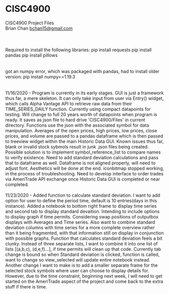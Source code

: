 # CISC4900
CISC4900 Project Files
<br/>
Brian Chan
bchan15@gmail.com
<br/><br/>
<br/><br/>
Required to install the following libraries:
pip install requests
pip install pandas
pip install pillows
<br/><br/><br/>
got an numpy error, which was packaged with pandas, had to install older version:
pip install numpy==1.19.3
<br/><br/><br/>
11/16/2020 - 
Program is currently in its early stages. GUI is just a framework thus far, a mere skeleton. It can only take input from user via Entry() widget, which calls Alpha Vantage API to retrieve raw data from their TIME_SERIES_DAILY function. Currently using compact datapoints for testing. Will change to full 20 years worth of datapoints when program is ready. It saves as json file to hard drive 'CISC4900/Files' in current directory. Functions use the json with the associated symbol for data manipulation. Averages of the open prices, high prices, low prices, close prices, and volume are passed to a pandas dataframe which is then passed to treeview widget within the main Historic Data GUI. Known issues thus far, blank or invalid stock sybmols result in junk .json files being created. Possible solution is to implement symbol_reference_list to compare names to verify existence. Need to add standard deviation calculations and pass that to dataframe as well. Dataframe is not aligned properly, will need to adjust font. Aesthetics will be done at the end. iconbitmap stopped working, in the process of troubleshooting. Need to develop interface to order trades via AmeriTrade API exchange once Historic Data GUI is completed or near completed.
<br/><br/>
11/23/2020 - Added function to calculate standard deviation. I want to add option for user to define the period time, default is 10 entries(days in this instance). Added a notebook to bottom right frame to display time series and second tab to display standard devaition. Intending to include options to display graph if time permits. Considering swap positions of outputbox displays with Averages and Time series. Also want to combine standard deviation columns with time series for a more complete overview rather than it being fragmented, with that information still on display in conjunction with possible graphs. Function that calculates standard deviation feels a bit clunky. Instead of three separate lists, I want to combine it into one list of lists [(a,b,c), (d,e,f)...], if time permits will clean up that code. Currently tab change is bound so when Standard deviation is clicked, function is called, want to change so view_selected will update entire notebook instead. Another change I want to make is to add a smaller separate frame for the selected stock symbols where user can choose to display details for. However, due to the time constraint, beginning next week, I will need to get started on the AmeriTrade aspect of the project and come back to the extra stuff if there is time.
